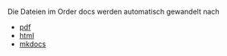 Die Dateien im Order docs werden automatisch gewandelt nach 
- [pdf](https://jtuttas.github.io/curriculum/pdfs/KDM-LF12_LS12.1.pdf)
- [html](https://jtuttas.github.io/curriculum/docs/KDM-LF12_LS12.1.html)
- [mkdocs](https://jtuttas.github.io/curriculum/site/KDM-LF12_LS12.1/index.html)